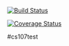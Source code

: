 [![Build Status](https://travis-ci.org/zizhaowillwang/cs107test.svg?branch=main)](https://travis-ci.org/zizhaowillwang/cs107test)

[![Coverage Status](https://codecov.io/gh/zizhaowillwang/cs107test/branch/main/graph/badge.svg)](https://codecov.io/gh/zizhaowillwang/cs107test)

#cs107test